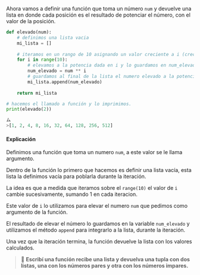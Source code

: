Ahora vamos a definir una función que toma un número `num` y devuelve una lista en donde cada posición es el resultado de potenciar el número, con el valor de la posición.

``` python
def elevado(num):
    # definimos una lista vacia
    mi_lista = []
    
    # iteramos en un rango de 10 asignando un valor creciente a i (crece de 1 en 1)
    for i in range(10):
        # elevamos a la potencia dada en i y lo guardamos en num_elevado
        num_elevado = num ** i
        # guardamos al final de la lista el numero elevado a la potencia i
        mi_lista.append(num_elevado)
      
    return mi_lista  

# hacemos el llamado a función y lo imprimimos.
print(elevado(2))

ム
>[1, 2, 4, 8, 16, 32, 64, 128, 256, 512]
```

#### Explicación
Definimos una función que toma un numero `num`, a este valor se le llama argumento.

Dentro de la función lo primero que hacemos es definir una lista vacía, esta lista la definimos vacía para poblarla durante la iteración.<br>

La idea es que a medida que iteramos sobre el `range(10)` el valor de `i` cambie sucesivamente, sumando 1 en cada iteracion. <br>

Este valor de `i` lo utilizamos para elevar el numero `num` que pedimos como argumento de la función.<br>

El resultado de elevar el número lo guardamos en la variable `num_elevado` y utilizamos el método `append` para integrarlo a la lista, durante la iteración. <br>

Una vez que la iteración termina, la función devuelve la lista con los valores calculados.
<br>

> :memo: **Escribí una función recibe una lista y devuelva una tupla con dos listas, una con los números pares y otra con los números impares.**


